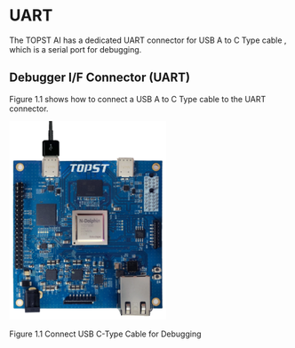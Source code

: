 ﻿# UART

The TOPST AI has a dedicated UART connector for USB A to C Type cable ,
which is a serial port for debugging.

## Debugger I/F Connector (UART)

Figure 1.1 shows how to connect a USB A to C Type cable to the UART
connector.

<img src="https://github.com/topst-development/Documentation/blob/Tsolutions/TOPST-AI/Hardware/media/2. UART.image1.png"
style="width:2.9423in;height:3.72431in"
alt="전자제품, 전자 부품, 전자 공학, 회로 구성요소이(가) 표시된 사진 자동 생성된 설명" />

Figure 1.1 Connect USB C-Type Cable for Debugging
